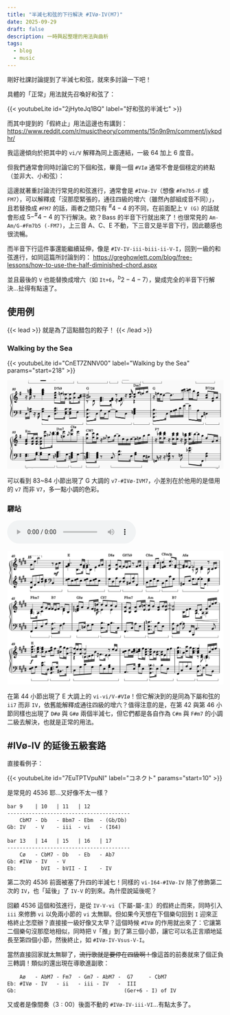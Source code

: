 ```yaml
---
title: "半減七和弦的下行解決 #IVø-IV(M7)"
date: 2025-09-29
draft: false
description: 一時興起整理的用法與曲析
tags:
  - blog
  - music
---
```


剛好社課討論提到了半減七和弦，就來多討論一下吧！

具體的「正常」用法就先召喚好和弦了：

{{< youtubeLite id="2jHyteJq1BQ" label="好和弦的半減七" >}}

而其中提到的「假終止」用法這邊也有講到：
https://www.reddit.com/r/musictheory/comments/15n9n9m/comment/jvkpdhr/

我這邊傾向於把其中的 `vi/V` 解釋為同上面連結，一級 64 加上 6 度音。

但我們通常會同時討論它的下個和弦，畢竟一個 `#VIø` 通常不會是個穩定的終點（並非大、小和弦）：

這邊就著重討論流行常見的和弦進行，通常會是 `#IVø-IV`（想像 `#Fm7b5-F` 或 `FM7`），可以解釋成「沒那麼緊張的，通往四級的增六（雖然內部組成音不同）」，且若替換成 `#FM7` 的話，兩者之間只有 $^\#4-4$ 的不同，在前面配上 `V (G)` 的話就會形成 $5-^\#4-4$ 的下行解決。欸？Bass 的半音下行就出來了！也很常見的 `Am-Am/G-#Fm7b5 (-FM7)`，上三音 A、C、E 不動，下三音又是半音下行，因此聽感也很流暢。

而半音下行這件事還能繼續延伸，像是 `#IV-IV-iii-biii-ii-V-I`，回到一級的和弦進行，如同這篇所討論到的：
https://greghowlett.com/blog/free-lessons/how-to-use-the-half-diminished-chord.aspx

並且最後的 `V` 也能替換成增六（如 `It+6`，$^b2-4-7$），變成完全的半音下行解決…扯得有點遠了。

## 使用例

{{< lead >}}
 就是為了這點醋包的餃子！
 {{< /lead >}}

### Walking by the Sea

{{< youtubeLite id="CnET7ZNNV00" label="Walking by the Sea" params="start=218" >}}

![Walking by the Sea 譜例](featured.png)

可以看到 $83$~$84$ 小節出現了 G 大調的 `v7-#IVø-IVM7`，小差別在於他用的是借用的 `v7` 而非 `V7`，多一點小調的色彩。

### 驛站

![驛站音檔](14.mp3)

![驛站譜例](Pasted%20image%2020250930014638.png)

在第 $44$ 小節出現了 E 大調上的 `vi-vi/V-#VIø`！但它解決到的是同為下屬和弦的 `ii7` 而非 `IV`，依舊能解釋成通往四級的增六？值得注意的是，在第 $42$ 與第 $46$ 小節同樣也出現了 `D#ø` 與 `G#ø` 兩個半減七，但它們都是各自作為 `C#m` 與 `F#m7` 的小調二級去解決，也就是正常的用法。
    
## \#IVø-IV 的延後五級套路

直接看例子：

{{< youtubeLite id="7EuTPTVpuNI" label="コネクト" params="start=10" >}}

是常見的 4536 耶…又好像不太一樣？

```
bar 9    | 10   | 11   | 12
----------------------------------------
    CbM7 - Db   - Bbm7 - Ebm  - (Gb/Db) 
Gb: IV   - V    - iii  - vi   - (I64)

bar 13   | 14   | 15   | 16   | 17 
----------------------------------------
    Cø   - CbM7 - Db   - Eb   - Ab7
Gb: #IVø - IV   - V
Eb:        bVI  - bVII - I    - IV
```

第二次的 4536 前面被塞了升四的半減七！同樣的 `vi-I64-#IVø-IV` 除了修飾第二次的 `IV`，也「延後」了 `IV-V` 的到來。為什麼說延後呢？

回顧 4536 這個和弦進行，是從 `IV-V-vi`（下屬-屬-主）的假終止而來，同時引入 `iii` 來修飾 `vi` 以免兩小節的 `vi` 太無聊。但如果今天想在下個樂句回到 `I` 迎來正格終止怎麼辦？直接接一級好像又太早？這個時候 `#IVø` 的作用就出來了：它讓第二個樂句沒那麼地相似，同時把 `V`「推」到了第三個小節，讓它可以名正言順地延長至第四個小節，然後終止，如 `#IVø-IV-Vsus-V-I`。

當然直接回家就太無聊了，<strike>流行歌就是要停在四級啊！</strike>像這首的前奏就來了個正負三轉調！類似的還出現在導歌進副歌：

```
    Aø   - AbM7 - Fm7  - Gm7 - AbM7 -  G7     - CbM7
Eb: #IVø - IV   - ii   - iii - IV   -  III
Gb:                                   (Ger+6 - I) of IV
```

又或者是像間奏（$3:00$）後面不動的 `#IVø-IV-iii-VI`…有點太多了。
